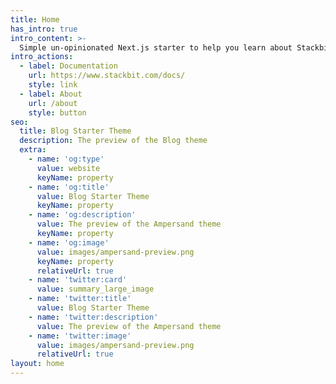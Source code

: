 ```yaml
---
title: Home
has_intro: true
intro_content: >-
  Simple un-opinionated Next.js starter to help you learn about Stackbit and kick start yout blog if you want to start from clean slate.
intro_actions:
  - label: Documentation
    url: https://www.stackbit.com/docs/
    style: link
  - label: About
    url: /about
    style: button
seo:
  title: Blog Starter Theme
  description: The preview of the Blog theme
  extra:
    - name: 'og:type'
      value: website
      keyName: property
    - name: 'og:title'
      value: Blog Starter Theme
      keyName: property
    - name: 'og:description'
      value: The preview of the Ampersand theme
      keyName: property
    - name: 'og:image'
      value: images/ampersand-preview.png
      keyName: property
      relativeUrl: true
    - name: 'twitter:card'
      value: summary_large_image
    - name: 'twitter:title'
      value: Blog Starter Theme
    - name: 'twitter:description'
      value: The preview of the Ampersand theme
    - name: 'twitter:image'
      value: images/ampersand-preview.png
      relativeUrl: true
layout: home
---
```

